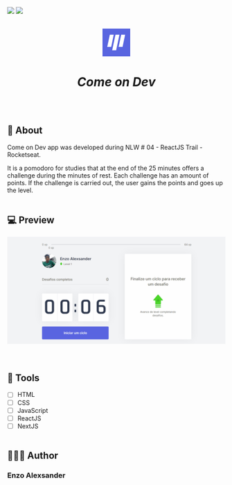 ![](https://img.shields.io/github/repo-size/EnzoAlexsander/comeondev-next) ![](https://img.shields.io/github/languages/top/EnzoAlexsander/comeondev-next)

<br>
<div align="center">
    <img src="./public/favicon.png">
    <h1><i>Come on Dev</i></h1>
</div>
<br><br>

## 📕 About

Come on Dev app was developed during NLW # 04 - ReactJS Trail - Rocketseat.

It is a pomodoro for studies that at the end of the 25 minutes offers a challenge during the minutes of rest. Each challenge has an amount of points. If the challenge is carried out, the user gains the points and goes up the level.
<br><br>

## 💻 Preview

<div align="center">
    <img src="./public/preview.gif">
</div>
<br><br>

## 🔨 Tools

-   [ ] HTML
-   [ ] CSS
-   [ ] JavaScript
-   [ ] ReactJS
-   [ ] NextJS
<br><br>

## 🙋🏽‍♂️ Author

### Enzo Alexsander